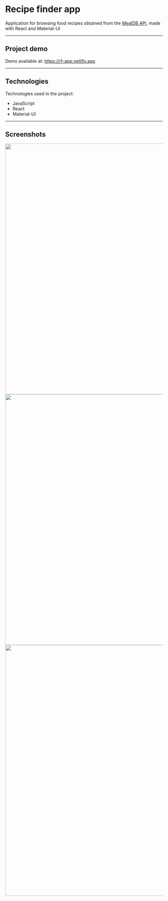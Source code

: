 # Recipe finder app

Application for browsing food recipes obtained from the <a href="https://www.themealdb.com">MealDB API</a>, made with React and Material-UI

---

## Project demo

Demo available at: https://rf-app.netlify.app

---

## Technologies

Technologies used in the project:

- JavaScript
- React
- Material-UI

---

## Screenshots

<img width="800" src="https://i.imgur.com/r0L3X2E.png"/>
<img width="800" src="https://i.imgur.com/qBkk6Yj.png"/>
<img width="800" src="https://i.imgur.com/6qwK4N6.png"/>
